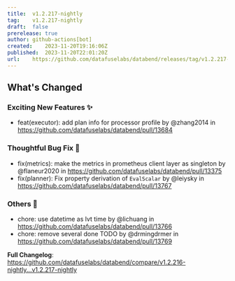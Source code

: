 ```yaml
---
title:	v1.2.217-nightly
tag:	v1.2.217-nightly
draft:	false
prerelease:	true
author:	github-actions[bot]
created:	2023-11-20T19:16:06Z
published:	2023-11-20T22:01:20Z
url:	https://github.com/datafuselabs/databend/releases/tag/v1.2.217-nightly
---
```

<!-- Release notes generated using configuration in .github/release.yml at main -->

## What's Changed
### Exciting New Features ✨
* feat(executor): add plan info for processor profile by @zhang2014 in https://github.com/datafuselabs/databend/pull/13684
### Thoughtful Bug Fix 🔧
* fix(metrics): make the metrics in prometheus client layer as singleton by @flaneur2020 in https://github.com/datafuselabs/databend/pull/13375
* fix(planner): Fix property derivation of `EvalScalar` by @leiysky in https://github.com/datafuselabs/databend/pull/13767
### Others 📒
* chore: use datetime as lvt time by @lichuang in https://github.com/datafuselabs/databend/pull/13766
* chore: remove several done TODO by @drmingdrmer in https://github.com/datafuselabs/databend/pull/13769


**Full Changelog**: https://github.com/datafuselabs/databend/compare/v1.2.216-nightly...v1.2.217-nightly
